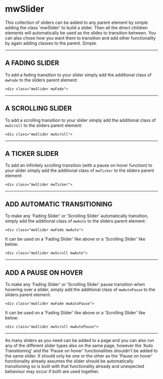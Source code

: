 # mwSlider
This collection of sliders can be added to any parent element by simple adding the class 'mwSlider' to build a slider. Then all the direct children elements will automatically be used as the slides to transition between. You can also chose how you want them to transition and add other functionality by again adding classes to the parent. Simple.

-----------------------------------------------------

## A FADING SLIDER

To add a fading transition to your slider simply add the additional class of `mwFade` to the sliders parent element:

`<div class="mwSlider mwFade">`

-----------------------------------------------------

## A SCROLLING SLIDER

To add a scrolling transition to your slider simply add the additional class of `mwScroll` to the sliders parent element:

`<div class="mwSlider mwScroll">`

-----------------------------------------------------

## A TICKER SLIDER

To add an infinitely scrolling transition (with a pause on hover function) to your slider simply add the additional class of `mwTicker` to the sliders parent element:

`<div class="mwSlider mwTicker">`

-----------------------------------------------------

## ADD AUTOMATIC TRANSITIONING

To make any 'Fading Slider' or 'Scrolling Slider' automatically transition, simply add the additional class of `mwAuto` to the sliders parent element:

`<div class="mwSlider mwFade mwAuto">`

It can be used on a 'Fading Slider' like above or a 'Scrolling Slider' like below:

`<div class="mwSlider mwScroll mwAuto">`

-----------------------------------------------------

## ADD A PAUSE ON HOVER

To make any 'Fading Slider' or 'Scrolling Slider' pause transition when hovering over a slider, simply add the additional class of `mwAutoPause` to the sliders parent element:

`<div class="mwSlider mwFade mwAutoPause">`

It can be used on a 'Fading Slider' like above or a 'Scrolling Slider' like below:

`<div class="mwSlider mwScroll mwAutoPause">`

-----------------------------------------------------

As many sliders as you need can be added to a page and you can also run any of the different slider types also on the same page, however the 'Auto Transitioning' and the 'Pause on hover' functionalities shouldn't be added to the same slider. It should only be one or the other as the 'Pause on hover' functionality already assumes the slider should be automatically transitioning so is built with that functionality already and unexpected behaviour may occur if both are used together.  
